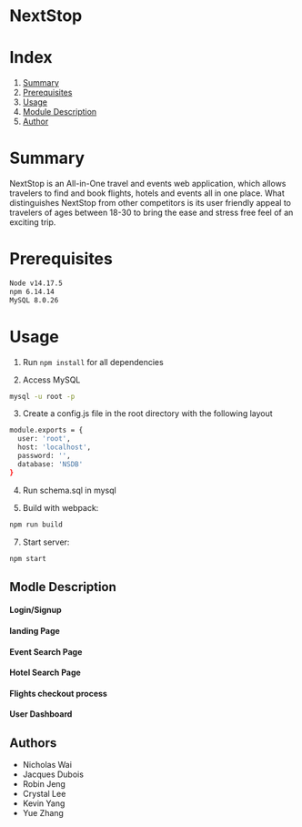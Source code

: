 # NextStop

# Index
<ol>
    <li><a href="#Summary">Summary</a></li>
    <li><a href="#Prerequisites">Prerequisites</a></li>
    <li><a href="#Usage">Usage</a></li>
    <li><a href="#Module-Description">Module Description</a></li>
    <li><a href="#Authors">Author</a></li>
</ol>

# Summary

NextStop is an All-in-One travel and events web application, which allows travelers to find and book flights, hotels and events all in one place. What distinguishes NextStop from other competitors is its user friendly appeal to travelers of ages between 18-30 to bring the ease and stress free feel of an exciting trip. 

# Prerequisites
```sh
Node v14.17.5
npm 6.14.14
MySQL 8.0.26
```
# Usage 
1. Run `npm install` for all dependencies
 
3. Access MySQL
```sh
mysql -u root -p
```

3. Create a config.js file in the root directory with the following layout 
```sh
module.exports = {
  user: 'root',
  host: 'localhost',
  password: '',
  database: 'NSDB'
}
```

4. Run schema.sql in mysql

6. Build with webpack:
```sh
npm run build
```

7. Start server: 

```sh
npm start
```

## Modle Description
#### Login/Signup
#### landing Page
#### Event Search Page
#### Hotel Search Page
#### Flights checkout process
#### User Dashboard

## Authors
- Nicholas Wai
- Jacques Dubois
- Robin Jeng
- Crystal Lee
- Kevin Yang
- Yue Zhang
